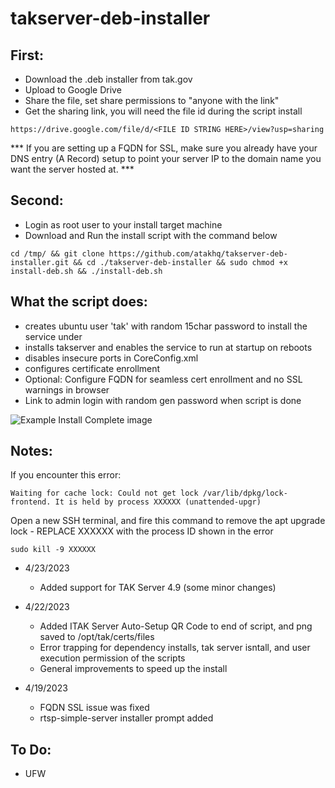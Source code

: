 # takserver-deb-installer

## First:
- Download the .deb installer from tak.gov
- Upload to Google Drive
- Share the file, set share permissions to "anyone with the link"
- Get the sharing link, you will need the file id during the script install

```https://drive.google.com/file/d/<FILE ID STRING HERE>/view?usp=sharing```

*** If you are setting up a FQDN for SSL, make sure you already have your DNS entry (A Record) setup to point your server IP to the domain name you want the server hosted at. ***

## Second:

- Login as root user to your install target machine
- Download and Run the install script with the command below

```cd /tmp/ && git clone https://github.com/atakhq/takserver-deb-installer.git && cd ./takserver-deb-installer && sudo chmod +x install-deb.sh && ./install-deb.sh```


## What the script does:

- creates ubuntu user 'tak' with random 15char password to install the service under
- installs takserver and enables the service to run at startup on reboots
- disables insecure ports in CoreConfig.xml
- configures certificate enrollment
- Optional: Configure FQDN for seamless cert enrollment and no SSL warnings in browser
- Link to admin login with random gen password when script is done

![Example Install Complete image](https://raw.githubusercontent.com/atakhq/takserver-deb-installer/master/deb-installer-done1.png)


## Notes:

If you encounter this error: 

```Waiting for cache lock: Could not get lock /var/lib/dpkg/lock-frontend. It is held by process XXXXXX (unattended-upgr) ```

Open a new SSH terminal, and fire this command to remove the apt upgrade lock - REPLACE XXXXXX with the process ID shown in the error

```sudo kill -9 XXXXXX```

- 4/23/2023
  - Added support for TAK Server 4.9 (some minor changes)

- 4/22/2023
  - Added ITAK Server Auto-Setup QR Code to end of script, and png saved to /opt/tak/certs/files
  - Error trapping for dependency installs, tak server isntall, and user execution permission of the scripts
  - General improvements to speed up the install

- 4/19/2023
  - FQDN SSL issue was fixed
  - rtsp-simple-server installer prompt added

## To Do:
- UFW

